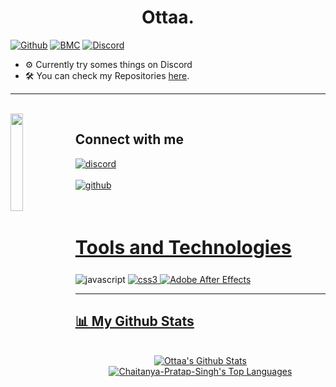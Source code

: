 <h1 align="center">Ottaa.</h1> 


[![Github](https://img.shields.io/twitter/url?label=Github&logo=GithUb&style=social&url=https%3A%2F%2Fgithub.com%2FOttaaDev)](https://github.com/OttaaDev)
           [![BMC](https://img.shields.io/badge/buy_me_a-coffee-FFDD00?style=shield&logo=paypal)](paypal.me/MoneymeYsa)
                   [![Discord](https://discordapp.com/api/guilds/716364441658327120/embed.png?style=shield)](https://discord.com/invite/cPKc5B6Gnv)




- ⚙ Currently try somes things on Discord
- 🛠 You can check my Repositories [here](https://github.com/OttaaDev?tab=repositories).

---

<br>
<img src ="https://drive.google.com/uc?export=view&id=1qg9c1Ek5w5ZXQjYfrSSRAxp5B6Ii-Zuf" align = "left" width = 20%>
<div>
<h2  > Connect with me</h2>


[<img align="top" alt="discord" src="https://img.shields.io/badge/Discord-5165f6?style=for-the-badge&logo=discord&logoColor=white" />](https://discord.gg/cPKc5B6Gnv)
<br>  
[<img align="top" alt="github" src="https://img.shields.io/badge/GitHub-000000?style=for-the-badge&logo=github&logoColor=white" />](https://github.com/OttaaDev)
<br>  
</div>
<br>


<h2 style="font-size:30px" align ="left" width = 100%><u>Tools and Technologies</u></h2>

<img src="https://img.shields.io/badge/JavaScript-000000?style=for-the-badge&logo=javascript&logoColor=white" alt="javascript" />  <a href="https://www.w3schools.com/css/" target="_blank"> <img src="https://img.shields.io/badge/CSS3-1572B6?style=for-the-badge&logo=css3&logoColor=white"
 alt="css3"  />  ![Adobe After Effects](https://img.shields.io/badge/Adobe%20After%20Effects-9999FF.svg?style=for-the-badge&logo=Adobe%20After%20Effects&logoColor=white)

---
           
## 📊 My Github Stats
<p align="center">
  <br/>
    <a href="https://github.com/OttaaDev/github-readme-stats"><img alt="Ottaa's Github Stats" src="https://github-readme-stats.vercel.app/api?username=OttaaDev&show_icons=true&count_private=true&theme=react&hide_border=true&bg_color=f00020" /></a>
  <a href="https://github.com/Chaitanya-Pratap-Singh/github-readme-stats"><img alt="Chaitanya-Pratap-Singh's Top Languages" src="https://github-readme-stats.vercel.app/api/top-langs/?username=OttaaDev&langs_count=8&count_private=true&layout=compact&theme=react&hide_border=true&bg_color=0D1117" /></a>
  <br/>
</p>

